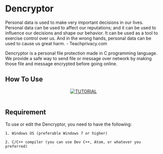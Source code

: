 # Dencryptor

Personal data is used to make very important decisions in our lives. Personal data can be used to affect our reputations; and it can be used to influence our decisions and shape our behavior. It can be used as a tool to exercise control over us. And in the wrong hands, personal data can be used to cause us great harm. - Teachprivacy.com

Dencryptor is a personal file protection made in C programming language. We provide a safe way to send file or message over network by making those file and message encrypted before going online.

## How To Use

<div align="center">
  <a href="https://www.youtube.com/watch?v=udZ101MHLM0"><img src="https://img.youtube.com/vi/udZ101MHLM0/0.jpg" alt="TUTORIAL">
  </a>
</div>
<br>

## Requirement

To use or edit the Dencryptor, you need to have the following:

	1. Windows OS (preferable Windows 7 or higher)

	2. C/C++ compiler (you can use Dev C++, Atom, or whatever you preferred)
